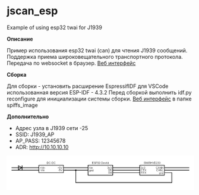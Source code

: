 # jscan_esp
Example of using esp32 twai for J1939

**Описание**

Пример использования esp32 twai (can) для чтения J1939 сообщений.
Поддержка приема широковещательного транспортного протокола. Передача по websocket в браузер. [Веб интерфейс](https://github.com/pavellzubkov/vue3_embedded)

**Сборка**

Для сборки - установить расширение EspressifIDF для VSCode использованная версия ESP-IDF - 4.3.2
Перед сборкой выполнить idf.py reconfigure для инициализации системы сборки.
[Веб интерфейс](https://github.com/pavellzubkov/vue3_embedded) в папке spiffs_image

**Дополнительно**

- Адрес узла в J1939 сети -25
- SSID: J1939_AP
- AP_PASS: 12345678
- ADR: http://10.10.10.10

![Alt text](docs/circuit.png?raw=true "Optional Title")


